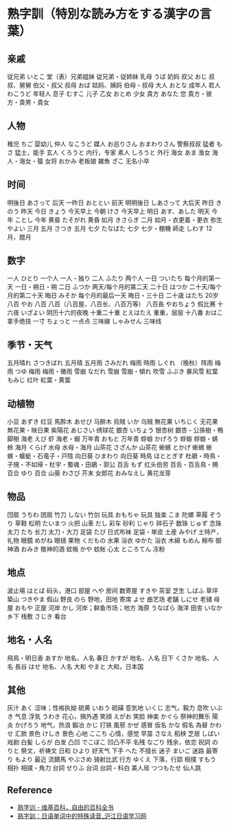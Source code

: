 # 熟字訓（特別な読み方をする漢字の言葉）

## 亲戚

従兄弟	いとこ	堂（表）兄弟姐妹    従兄弟・従姉妹
乳母	うば	奶妈
叔父	おじ	叔叔、舅舅  伯父・叔父
叔母	おば	姑妈、姨妈  伯母・叔母
大人	おとな	成年人
若人	わこうど	年轻人
息子	むすこ	儿子
乙女	おとめ	少女
貴方	あなた  您  貴方・彼方・貴男・貴女

## 人物

稚児	ちご	婴幼儿
仲人	なこうど	媒人
お巡りさん  おまわりさん  警察叔叔
猛者	もさ	猛士，能手
玄人	くろうと	内行，专家
素人	しろうと	外行
海女	あま	渔女    海人・海女・蜑
女将	おかみ	老板娘
雑魚	ざこ	无名小卒

## 时间

明後日	あさって	后天
一昨日	おととい	前天
明明後日	しあさって	大后天
昨日	きのう	昨天
今日	きょう	今天早上
今朝	けさ	今天早上
明日	あす、あした	明天
今年	ことし	今年
黄昏	たそがれ    黄昏
如月	きさらぎ	二月    如月・衣更着・更衣
弥生	やよい  三月
五月	さつき	五月
七夕	たなばた	七夕    七夕・棚機
師走	しわす	12月，腊月

## 数字

一人	ひとり    一个人  一人・独り
二人	ふたり  两个人
一日	ついたち	每个月的第一天  一日・朔日・朔
二日	ふつか  两天/每个月的第二天
二十日	はつか  二十天/每个月的第二十天
晦日	みそか	每个月的最后一天    晦日・三十日
二十歳	はたち	20岁
八百	やお    八百    八百（八百屋、八百长、八百万等）
八百長	やおちょう	假比赛
十六夜	いざよい	阴历十六的夜晚
十重二十重	とえはたえ	重重，层层
十八番	おはこ  拿手绝技
一寸	ちょっと	一点点
三味線	しゃみせん	三味线

## 季节・天气

五月晴れ	さつきばれ	五月晴
五月雨	さみだれ	梅雨
時雨	しぐれ	（晚秋）阵雨
梅雨	つゆ	梅雨    梅雨・黴雨
雪崩	なだれ	雪崩    雪崩・傾れ
吹雪	ふぶき	暴风雪
紅葉	もみじ	红叶    紅葉・黄葉

## 动植物

小豆	あずき	红豆
馬酔木	あせび  马醉木
烏賊	いか	乌贼
無花果	いちじく    无花果  無花果・映日果
紫陽花	あじさい    绣球花
銀杏	いちょう    银杏树  銀杏・公孫樹・鴨脚樹
海老	えび	虾  海老・蝦
万年青	おもと  万年青
蜉蝣	かげろう    蜉蝣    蜉蝣・蜻蛉
海月	くらげ	水母    水母・海月
山茶花	さざんか    山茶花
蜥蜴	とかげ  蜥蜴    蜥蜴・蝘蜓・石竜子・戸陰
向日葵	ひまわり    向日葵
時鳥	ほととぎす  杜鵑・時鳥・子規・不如帰・杜宇・蜀魂・田鵑・郭公
百舌	もず    红头伯劳    百舌・百舌鳥・鵙
百合	ゆり	百合
山葵	わさび	芥末
女郎花	おみなえし	黄花龙芽

## 物品

団扇	うちわ	团扇
竹刀	しない	竹剑
玩具	おもちゃ    玩具
独楽	こま    陀螺
草履	ぞうり	草鞋
松明	たいまつ	火把
山車	だし	彩车
砂利	じゃり	碎石子
数珠	じゅず	念珠
太刀	たち	长刀    太刀・大刀
足袋	たび	日式布袜    足袋・単皮
土産	みやげ	土特产，礼物
眼鏡	めがね	眼镜
果物	くだもの	水果
浴衣	ゆかた	浴衣
木綿	もめん	棉布
御神酒	おみき	敬神的酒
蚊帳	かや	蚊帐
心太	ところてん	冻粉

## 地点

波止場	はとば	码头，港口
部屋	へや	房间
数寄屋	すきや	茶室
芝生	しばふ	草坪
築山	つきやま	假山
野良	のら	野地，田地
寄席	よせ	曲艺场
老舗	しにせ  老铺
母屋	おもや	正屋
河岸	かし	河岸；鲜鱼市场；地方
海原	うなばら	海洋
田舎	いなか	乡下
桟敷	さじき	看台

## 地名・人名

飛鳥・明日香	あすか  地名、人名
春日	かすが  地名、人名
日下	くさか  地名、人名
長谷	はせ    地名、人名
大和	やまと	大和，日本国

## 其他

灰汁	あく	涩味；性格执拗
硫黄	いおう	硫磺
意気地	いくじ	志气，毅力
息吹	いぶき	气息
浮気	うわき	花心，搞外遇
笑顔	えがお	笑脸
神楽	かぐら	祭神的舞乐
陽炎	かげろう	地气，热浪
鍛冶	かじ	打铁
風邪	かぜ	感冒
仮名	かな	假名
為替	かわせ	汇款
景色	けしき	景色
心地	ここち	心情，感觉
早苗	さなえ	稻秧
芝居    しばい	戏剧
白髪	しらが	白发
凸凹	でこぼこ	凹凸不平
名残	なごり	残余，依恋
祝詞	のりと	祭文，祈祷文
日和	ひより	好天气
下手	へた	不擅长
迷子	まいご	迷路
最寄り	もより	最近
流鏑馬	やぶさめ	骑射比武
行方	ゆくえ	下落，行踪
相撲	すもう  相扑    相撲・角力
台詞	せりふ  台词    台詞・科白
美人局	つつもたせ  仙人跳

## Reference

- [熟字训 - 维基百科，自由的百科全书](https://zh.wikipedia.org/zh-hans/%E7%86%9F%E5%AD%97%E8%A8%93)
- [熟字訓：日语单词中的特殊读音_沪江日语学习网](https://jp.hjenglish.com/new/p755634/)
